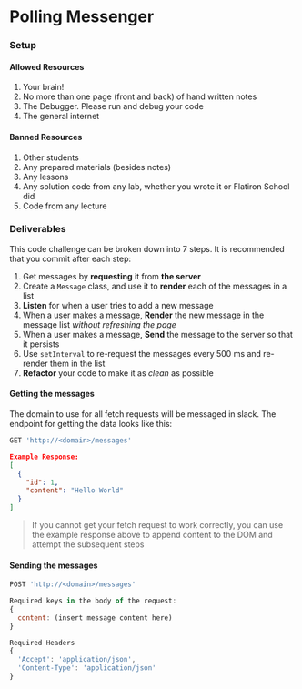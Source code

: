# Polling Messenger

### Setup

#### Allowed Resources

 1. Your brain!
 2. No more than one page (front and back) of hand written notes
 3. The Debugger. Please run and debug your code
 4. The general internet
 
#### Banned Resources

 1. Other students
 2. Any prepared materials (besides notes)
 3. Any lessons
 4. Any solution code from any lab, whether you wrote it or Flatiron School did
 5. Code from any lecture


### Deliverables
This code challenge can be broken down into 7 steps. It is recommended that you commit after each step:

1. Get messages by **requesting** it from **the server**
2. Create a `Message` class, and use it to **render** each of the messages in a list 
3. **Listen** for when a user tries to add a new message
4. When a user makes a message, **Render** the new message in the message list *without refreshing the page*
5. When a user makes a message, **Send** the message to the server so that it persists
6. Use `setInterval` to re-request the messages every 500 ms and re-render them in the list
7. **Refactor** your code to make it as *clean* as possible

#### Getting the messages
The domain to use for all fetch requests will be messaged in slack.
The endpoint for getting the data looks like this:
```js
GET 'http://<domain>/messages'
```

```json
Example Response:
[
  {
    "id": 1,
    "content": "Hello World"
  }
]
```

> If you cannot get your fetch request to work correctly, you can  use the example response above to append content to the DOM and attempt the subsequent steps


#### Sending the messages
```js
POST 'http://<domain>/messages'

Required keys in the body of the request:
{
  content: (insert message content here)
}

Required Headers
{
  'Accept': 'application/json',
  'Content-Type': 'application/json'
}
```